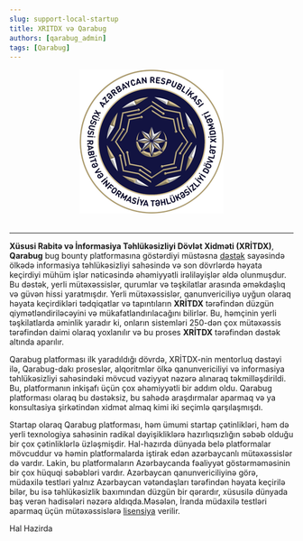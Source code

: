 ```yaml
---
slug: support-local-startup   
title: XRITDX və Qarabug 
authors: [qarabug_admin]
tags: [Qarabug]
---
```


<center><img src="./logo-4.png" /></center> <br /> 

---

**Xüsusi Rabitə və İnformasiya Təhlükəsizliyi Dövlət Xidməti (XRİTDX)**, **Qarabug** bug bounty platformasına göstərdiyi müstəsna [dəstək](https://marja.az/105337/azerbaycanda-bosluqlarinin-askarlanmasi-platformasi-ise-dusdu-qarabug) sayəsində ölkədə informasiya təhlükəsizliyi sahəsində və son dövrlərdə həyata keçirdiyi mühüm işlər nəticəsində əhəmiyyətli irəliləyişlər əldə olunmuşdur. Bu dəstək, yerli mütəxəssislər, qurumlar və təşkilatlar arasında əməkdaşlıq və güvən hissi yaratmışdır. Yerli mütəxəssislər, qanunvericiliyə uyğun olaraq həyata keçirdikləri tədqiqatlar və tapıntıların **XRİTDX** tərəfindən düzgün qiymətləndiriləcəyini və mükafatlandırılacağını bilirlər. Bu, həmçinin yerli təşkilatlarda əminlik yaradır ki, onların sistemləri 250-dən çox mütəxəssis tərəfindən daimi olaraq yoxlanılır və bu proses **XRİTDX** tərəfindən dəstək altında aparılır. 

Qarabug platforması ilk yaradıldığı dövrdə, XRİTDX-nin mentorluq dəstəyi ilə, Qarabug-dakı proseslər, alqoritmlər ölkə qanunvericiliyi və informasiya təhlükəsizliyi sahəsindəki mövcud vəziyyət nəzərə alınaraq təkmilləşdirildi. Bu, platformanın inkişafı üçün çox əhəmiyyətli bir addım oldu. Qarabug platforması olaraq bu dəstəksiz, bu sahədə araşdırmalar aparmaq və ya konsultasiya şirkətindən xidmət almaq kimi iki seçimlə qarşılaşmışdı. 

Startap olaraq Qarabug platforması, həm ümumi startap çətinlikləri, həm də yerli texnologiya sahəsinin  radikal dəyişikliklərə hazırlıqsızlığın səbəb olduğu bir çox çətinliklərlə üzləşmişdir. Hal-hazırda dünyada belə platformalar mövcuddur və həmin platformalarda iştirak edən azərbaycanlı mütəxəssislər də vardır. Lakin, bu platformaların Azərbaycanda fəaliyyət göstərməməsinin bir çox hüquqi səbəbləri vardır. Azərbaycan qanunvericiliyinə görə, müdaxilə testləri yalnız Azərbaycan vətəndaşları tərəfindən həyata keçirilə bilər, bu isə təhlükəsizlik baxımından düzgün bir qərardır, xüsusilə dünyada baş verən hadisələri nəzərə aldıqda.Məsələn, İranda müdaxilə testləri aparmaq üçün mütəxəssislərə [lisensiya](https://www.theregister.com/2020/12/08/iran_bug_bounty_program/) verilir.

Hal Hazirda 
